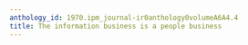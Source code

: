 ```yaml
---
anthology_id: 1970.ipm_journal-ir0anthology0volumeA6A4.4
title: The information business is a people business
---
```

